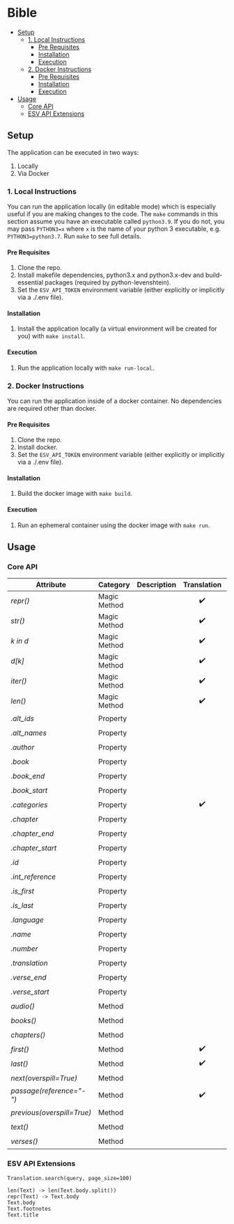# Bible

- [Setup](#setup)
  - [1. Local Instructions](#1-local-instructions)
    - [Pre Requisites](#pre-requisites)
    - [Installation](#installation)
    - [Execution](#execution)
  - [2. Docker Instructions](#2-docker-instructions)
    - [Pre Requisites](#pre-requisites-1)
    - [Installation](#installation-1)
    - [Execution](#execution-1)
- [Usage](#usage)
  - [Core API](#core-api)
  - [ESV API Extensions](#esv-api-extensions)



## Setup
The application can be executed in two ways:
1. Locally
2. Via Docker

### 1. Local Instructions
You can run the application locally (in editable mode) which is especially useful if you are making changes to the code. The `make` commands in this section assume you have an executable called `python3.9`. If you do not, you may pass `PYTHON3=x` where `x` is the name of your python 3 executable, e.g. `PYTHON3=python3.7`. Run `make` to see full details.

#### Pre Requisites
1. Clone the repo.
2. Install makefile dependencies, python3.x and python3.x-dev and build-essential packages (required by python-levenshtein).
3. Set the `ESV_API_TOKEN` environment variable (either explicitly or implicitly via a ./.env file).

#### Installation
1. Install the application locally (a virtual environment will be created for you) with `make install`.

#### Execution
1. Run the application locally with `make run-local`.


### 2. Docker Instructions
You can run the application inside of a docker container. No dependencies are required other than docker.

#### Pre Requisites
1. Clone the repo.
2. Install docker.
3. Set the `ESV_API_TOKEN` environment variable (either explicitly or implicitly via a ./.env file).

#### Installation
1. Build the docker image with `make build`.

#### Execution
1. Run an ephemeral container using the docker image with `make run`.



## Usage

### Core API
| Attribute                  | Category     | Description |    Translation     |        Book        |      Chapter       |       Verse        |      Passage       |
| -------------------------- | ------------ | ----------- | :----------------: | :----------------: | :----------------: | :----------------: | :----------------: |
| *repr()*                   | Magic Method |             | :heavy_check_mark: | :heavy_check_mark: | :heavy_check_mark: | :heavy_check_mark: | :heavy_check_mark: |
| *str()*                    | Magic Method |             | :heavy_check_mark: | :heavy_check_mark: | :heavy_check_mark: | :heavy_check_mark: | :heavy_check_mark: |
| *k in d*                   | Magic Method |             | :heavy_check_mark: | :heavy_check_mark: | :heavy_check_mark: |                    |                    |
| *d[k]*                     | Magic Method |             | :heavy_check_mark: | :heavy_check_mark: | :heavy_check_mark: |                    |                    |
| *iter()*                   | Magic Method |             | :heavy_check_mark: | :heavy_check_mark: | :heavy_check_mark: |                    |                    |
| *len()*                    | Magic Method |             | :heavy_check_mark: | :heavy_check_mark: | :heavy_check_mark: |                    | :heavy_check_mark: |
| *.alt_ids*                 | Property     |             |                    | :heavy_check_mark: |                    |                    |                    |
| *.alt_names*               | Property     |             |                    | :heavy_check_mark: |                    |                    |                    |
| *.author*                  | Property     |             |                    | :heavy_check_mark: |                    |                    |                    |
| *.book*                    | Property     |             |                    |                    | :heavy_check_mark: | :heavy_check_mark: |                    |
| *.book_end*                | Property     |             |                    |                    |                    |                    | :heavy_check_mark: |
| *.book_start*              | Property     |             |                    |                    |                    |                    | :heavy_check_mark: |
| *.categories*              | Property     |             | :heavy_check_mark: | :heavy_check_mark: |                    |                    |                    |
| *.chapter*                 | Property     |             |                    |                    |                    | :heavy_check_mark: |                    |
| *.chapter_end*             | Property     |             |                    |                    |                    |                    | :heavy_check_mark: |
| *.chapter_start*           | Property     |             |                    |                    |                    |                    | :heavy_check_mark: |
| *.id*                      | Property     |             |                    | :heavy_check_mark: |                    |                    |                    |
| *.int_reference*           | Property     |             |                    | :heavy_check_mark: | :heavy_check_mark: | :heavy_check_mark: | :heavy_check_mark: |
| *.is_first*                | Property     |             |                    | :heavy_check_mark: | :heavy_check_mark: | :heavy_check_mark: |                    |
| *.is_last*                 | Property     |             |                    | :heavy_check_mark: | :heavy_check_mark: | :heavy_check_mark: |                    |
| *.language*                | Property     |             |                    | :heavy_check_mark: |                    |                    |                    |
| *.name*                    | Property     |             |                    | :heavy_check_mark: |                    |                    |                    |
| *.number*                  | Property     |             |                    | :heavy_check_mark: | :heavy_check_mark: | :heavy_check_mark: |                    |
| *.translation*             | Property     |             |                    | :heavy_check_mark: | :heavy_check_mark: | :heavy_check_mark: |                    |
| *.verse_end*               | Property     |             |                    |                    |                    |                    | :heavy_check_mark: |
| *.verse_start*             | Property     |             |                    |                    |                    |                    | :heavy_check_mark: |
| *audio()*                  | Method       |             |                    | :heavy_check_mark: | :heavy_check_mark: | :heavy_check_mark: | :heavy_check_mark: |
| *books()*                  | Method       |             |                    | :heavy_check_mark: |                    |                    | :heavy_check_mark: |
| *chapters()*               | Method       |             |                    | :heavy_check_mark: |                    |                    | :heavy_check_mark: |
| *first()*                  | Method       |             | :heavy_check_mark: | :heavy_check_mark: | :heavy_check_mark: |                    |                    |
| *last()*                   | Method       |             | :heavy_check_mark: | :heavy_check_mark: | :heavy_check_mark: |                    |                    |
| *next(overspill=True)*     | Method       |             |                    | :heavy_check_mark: | :heavy_check_mark: | :heavy_check_mark: |                    |
| *passage(reference="-")*   | Method       |             | :heavy_check_mark: | :heavy_check_mark: | :heavy_check_mark: |                    |                    |
| *previous(overspill=True)* | Method       |             |                    | :heavy_check_mark: | :heavy_check_mark: | :heavy_check_mark: |                    |
| *text()*                   | Method       |             |                    | :heavy_check_mark: | :heavy_check_mark: | :heavy_check_mark: | :heavy_check_mark: |
| *verses()*                 | Method       |             |                    |                    |                    |                    | :heavy_check_mark: |

### ESV API Extensions
```
Translation.search(query, page_size=100)
```

```
len(Text) -> len(Text.body.split())
repr(Text) -> Text.body
Text.body
Text.footnotes
Text.title
```
